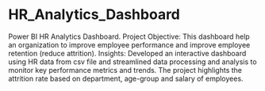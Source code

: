 # HR_Analytics_Dashboard
Power BI HR Analytics Dashboard. 
Project Objective: This dashboard help an organization to improve employee performance and improve employee retention (reduce attrition).
Insights: Developed an interactive dashboard using HR data from csv file and streamlined data processing and analysis to monitor key performance metrics and trends. The project highlights the attrition rate based on department, age-group and salary of employees. 

